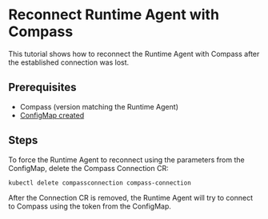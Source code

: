 # Reconnect Runtime Agent with Compass

This tutorial shows how to reconnect the Runtime Agent with Compass after the established connection was lost.

## Prerequisites

- Compass (version matching the Runtime Agent)
- [ConfigMap created](08-10-runtime-agent-configuration.md)

## Steps

To force the Runtime Agent to reconnect using the parameters from the ConfigMap, delete the Compass Connection CR:

```
kubectl delete compassconnection compass-connection
```

After the Connection CR is removed, the Runtime Agent will try to connect to Compass using the token from the ConfigMap.